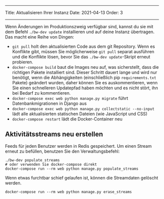 - - -
Title: Aktualisieren Ihrer Instanz Date: 2021-04-13 Order: 3
- - -

Wenn Änderungen im Produktionszweig verfügbar sind, kannst du sie mit dem Befehl `./bw-dev update` installieren und auf deine Instanz übertragen. Das macht eine Reihe von Dingen:

- `git pull` holt den aktualisierten Code aus dem git Repository. Wenn es Konflikte gibt, müssen Sie möglicherweise `git pull` separat ausführen und die Konflikte lösen, bevor Sie das `./bw-dev update`-Skript erneut probieren.
- `docker-compose build` baut die Images neu auf, was sicherstellt, dass die richtigen Pakete installiert sind. Dieser Schritt dauert lange und wird nur benötigt, wenn die Abhängigkeiten (einschließlich pip `requirements.txt` Pakete) geändert wurden, daher können Sie es auskommentieren, wenn Sie einen schnelleren Updatepfad haben möchten und es nicht stört, ihn bei Bedarf zu kommentieren.
- `docker-compose exec web python manage.py migrate` führt Datenbankmigrationen in Django aus
- `docker-compose exec web python manage.py collectstatic --no-input` lädt alle aktualisierten statischen Dateien (wie JavaScript und CSS)
- `docker-compose restart` lädt die Docker-Container neu

## Aktivitätsstreams neu erstellen

Feeds für jeden Benutzer werden in Redis gespeichert. Um einen Stream erneut zu befüllen, benutzen Sie den Verwaltungsbefehl:

``` { .sh }
./bw-dev populate_streams
# oder verwenden Sie docker-compose direkt
docker-compose run --rm web python manage.py populate_streams
```

Wenn etwas furchtbar schief gelaufen ist, können die Streamdaten gelöscht werden.

``` { .sh }
docker-compose run --rm web python manage.py erase_streams
```
